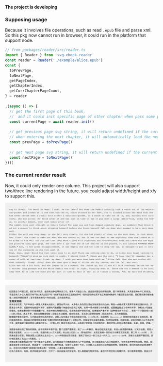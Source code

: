 **The project is developing**

### Supposing usage

Because it involves file operations, such as read `.epub` file and parse xml. So this pkg now cannot run in browser, it could run in the platform that support node.

```typescript
// from packages/reader/src/reader.ts
import { Reader } from 'svg-ebook-reader'
const reader = Reader('./example/alice.epub')
const {
  toPrevPage,
  toNextPage,
  getPageIndex,
  getChapterIndex,
  getCurrChapterPageCount,
} = reader

;(async () => {
  // get the first page of this book,
  //  and it could init specific page of other chapter when pass some pamameters, but this feature has not been implemented
  const currentPage = await reader.init()

  // get previous page svg string, it will return undefined if the current page is the first page in the first chapter
  // when entering the next chapter, it will automatically load the next chapter after the next in Promise, toNextPage() is the same
  const prevPage = toPrevPage()

  // get next page svg string, it will return undefined if the current page is the last page in the last chapter
  const nextPage = toNextPage()
})()
```

### The current render result

Now, it could only render one colume. This project will also support two/three line rendering in the future. you could adjust width/height and x/y to support this.

![0-2](example/example1.svg)

![0-2](example/example2.svg)
